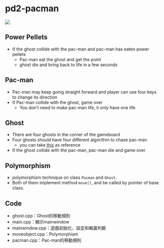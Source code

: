 # pd2-pacman

![](https://i.imgur.com/R8BI6FS.png)

## Power Pellets

- If the ghost collide with the pac-man and pac-man has eaten power pellets
    - Pac-man eat the ghost and get the point
    - ghost die and bring back to life in a few seconds

## Pac-man

- Pac-man may keep going straight forward and player can use four keys to change its direction
- If Pac-man collide with the ghost, game over
    - You don't need to make pac-man life, it only have one life

## Ghost

- There are four ghosts in the corner of the gameboard
- Four ghosts should have four different algorithm to chase pac-man
    - you can take [this](https://en.wikipedia.org/wiki/Pac-Man#Enemy_behavior) as reference
- If the ghost collide with the pac-man, pac-man die and game over


## Polymorphism
- polymorphism technique on class `Pacman` and `Ghost`.
- Both of them implement method `move()`, and be called by pointer of base class.

## Code

- ghost.cpp：Ghost的移動規則
- main.cpp：顯示mainwindow
- mainwindow.cpp：遊戲初始化、設定和輸贏判斷
- moveobject.cpp：Polymorphism
- pacman.cpp：Pac-man的移動規則
